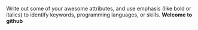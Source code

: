 Write out some of your awesome attributes, and use emphasis (like bold or italics) to identify keywords, programming languages, or skills. 
**Welcome to github**
